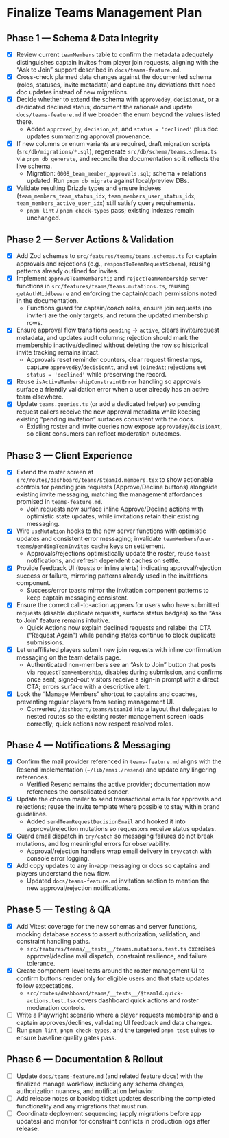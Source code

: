 # Finalize Teams Management Plan

## Phase 1 — Schema & Data Integrity

- [x] Review current `teamMembers` table to confirm the metadata adequately distinguishes captain invites from player join requests, aligning with the “Ask to Join” support described in `docs/teams-feature.md`.
- [x] Cross-check planned data changes against the documented schema (roles, statuses, invite metadata) and capture any deviations that need doc updates instead of new migrations.
- [x] Decide whether to extend the schema with `approvedBy`, `decisionAt`, or a dedicated declined status; document the rationale and update `docs/teams-feature.md` if we broaden the enum beyond the values listed there.
  - Added `approved_by`, `decision_at`, and `status = 'declined'` plus doc updates summarizing approval provenance.
- [x] If new columns or enum variants are required, draft migration scripts (`src/db/migrations/*.sql`), regenerate `src/db/schema/teams.schema.ts` via `pnpm db generate`, and reconcile the documentation so it reflects the live schema.
  - Migration: `0008_team_member_approvals.sql`; schema + relations updated. Run `pnpm db migrate` against local/preview DBs.
- [x] Validate resulting Drizzle types and ensure indexes (`team_members_team_status_idx`, `team_members_user_status_idx`, `team_members_active_user_idx`) still satisfy query requirements.
  - `pnpm lint` / `pnpm check-types` pass; existing indexes remain unchanged.

## Phase 2 — Server Actions & Validation

- [x] Add Zod schemas to `src/features/teams/teams.schemas.ts` for captain approvals and rejections (e.g., `respondToTeamRequestSchema`), reusing patterns already outlined for invites.
- [x] Implement `approveTeamMembership` and `rejectTeamMembership` server functions in `src/features/teams/teams.mutations.ts`, reusing `getAuthMiddleware` and enforcing the captain/coach permissions noted in the documentation.
  - Functions guard for captain/coach roles, ensure join requests (no inviter) are the only targets, and return the updated membership rows.
- [x] Ensure approval flow transitions `pending` → `active`, clears invite/request metadata, and updates audit columns; rejection should mark the membership inactive/declined without deleting the row so historical invite tracking remains intact.
  - Approvals reset reminder counters, clear request timestamps, capture `approvedBy`/`decisionAt`, and set `joinedAt`; rejections set `status = 'declined'` while preserving the record.
- [x] Reuse `isActiveMembershipConstraintError` handling so approvals surface a friendly validation error when a user already has an active team elsewhere.
- [x] Update `teams.queries.ts` (or add a dedicated helper) so pending request callers receive the new approval metadata while keeping existing “pending invitation” surfaces consistent with the docs.
  - Existing roster and invite queries now expose `approvedBy`/`decisionAt`, so client consumers can reflect moderation outcomes.

## Phase 3 — Client Experience

- [x] Extend the roster screen at `src/routes/dashboard/teams/$teamId.members.tsx` to show actionable controls for pending join requests (Approve/Decline buttons) alongside existing invite messaging, matching the management affordances promised in `teams-feature.md`.
  - Join requests now surface inline Approve/Decline actions with optimistic state updates,
    while invitations retain their existing messaging.
- [x] Wire `useMutation` hooks to the new server functions with optimistic updates and consistent error messaging; invalidate `teamMembers`/`user-teams`/`pendingTeamInvites` cache keys on settlement.
  - Approvals/rejections optimistically update the roster, reuse `toast` notifications, and
    refresh dependent caches on settle.
- [x] Provide feedback UI (toasts or inline alerts) indicating approval/rejection success or failure, mirroring patterns already used in the invitations component.
  - Success/error toasts mirror the invitation component patterns to keep captain messaging
    consistent.
- [x] Ensure the correct call-to-action appears for users who have submitted requests (disable duplicate requests, surface status badges) so the “Ask to Join” feature remains intuitive.
  - Quick Actions now explain declined requests and relabel the CTA (“Request Again”) while
    pending states continue to block duplicate submissions.
- [x] Let unaffiliated players submit new join requests with inline confirmation messaging on the
      team details page.
  - Authenticated non-members see an “Ask to Join” button that posts via `requestTeamMembership`,
    disables during submission, and confirms once sent; signed-out visitors receive a sign-in prompt
    with a direct CTA; errors surface with a descriptive alert.
- [x] Lock the “Manage Members” shortcut to captains and coaches, preventing regular players from
      seeing management UI.
  - Converted `/dashboard/teams/$teamId` into a layout that delegates to nested routes so the
    existing roster management screen loads correctly; quick actions now respect resolved roles.

## Phase 4 — Notifications & Messaging

- [x] Confirm the mail provider referenced in `teams-feature.md` aligns with the Resend implementation (`~/lib/email/resend`) and update any lingering references.
  - Verified Resend remains the active provider; documentation now references the consolidated sender.
- [x] Update the chosen mailer to send transactional emails for approvals and rejections; reuse the invite template where possible to stay within brand guidelines.
  - Added `sendTeamRequestDecisionEmail` and hooked it into approval/rejection mutations so requestors receive status updates.
- [x] Guard email dispatch in `try/catch` so messaging failures do not break mutations, and log meaningful errors for observability.
  - Approval/rejection handlers wrap email delivery in `try/catch` with console error logging.
- [x] Add copy updates to any in-app messaging or docs so captains and players understand the new flow.
  - Updated `docs/teams-feature.md` invitation section to mention the new approval/rejection notifications.

## Phase 5 — Testing & QA

- [x] Add Vitest coverage for the new schemas and server functions, mocking database access to assert authorization, validation, and constraint handling paths.
  - `src/features/teams/__tests__/teams.mutations.test.ts` exercises approval/decline mail dispatch, constraint resilience, and failure tolerance.
- [x] Create component-level tests around the roster management UI to confirm buttons render only for eligible users and that state updates follow expectations.
  - `src/routes/dashboard/teams/__tests__/$teamId.quick-actions.test.tsx` covers dashboard quick actions and roster moderation controls.
- [ ] Write a Playwright scenario where a player requests membership and a captain approves/declines, validating UI feedback and data changes.
- [ ] Run `pnpm lint`, `pnpm check-types`, and the targeted `pnpm test` suites to ensure baseline quality gates pass.

## Phase 6 — Documentation & Rollout

- [ ] Update `docs/teams-feature.md` (and related feature docs) with the finalized manage workflow, including any schema changes, authorization nuances, and notification behavior.
- [ ] Add release notes or backlog ticket updates describing the completed functionality and any migrations that must run.
- [ ] Coordinate deployment sequencing (apply migrations before app updates) and monitor for constraint conflicts in production logs after release.
